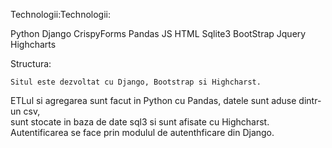 Technologii:Technologii:

Python
Django
CrispyForms
Pandas
JS
HTML
Sqlite3
BootStrap
Jquery
Highcharts	

Structura:

	Situl este dezvoltat cu Django, Bootstrap si Highcharst. 
  ETLul si agregarea sunt facut in Python cu Pandas, datele sunt aduse dintr-un csv,  
  sunt stocate in baza de date sql3 si sunt afisate cu Highcharst.  
  Autentificarea se face prin modulul de autenthficare din Django.
